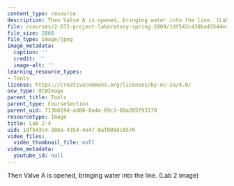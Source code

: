 ```yaml
---
content_type: resource
description: Then Valve A is opened, bringing water into the line. (Lab 2 image)
file: /courses/2-672-project-laboratory-spring-2009/1df543c438ba43544e478af009dc8570_lab24.jpg
file_size: 2860
file_type: image/jpeg
image_metadata:
  caption: ''
  credit: ''
  image-alt: ''
learning_resource_types:
- Tools
license: https://creativecommons.org/licenses/by-nc-sa/4.0/
ocw_type: OCWImage
parent_title: Tools
parent_type: CourseSection
parent_uid: 713b619d-ad80-8a4a-69c3-88a205f93170
resourcetype: Image
title: Lab 2-4
uid: 1df543c4-38ba-4354-4e47-8af009dc8570
video_files:
  video_thumbnail_file: null
video_metadata:
  youtube_id: null
---
```

Then Valve A is opened, bringing water into the line. (Lab 2 image)